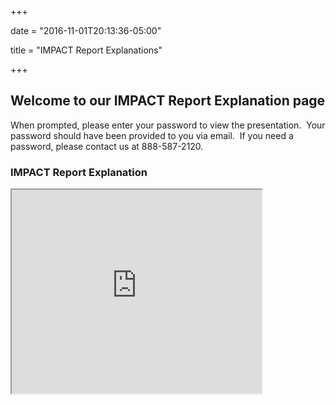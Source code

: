 +++

date = "2016-11-01T20:13:36-05:00"

title = "IMPACT Report Explanations"

+++

## Welcome to our IMPACT Report Explanation page

When prompted, please enter your password to view the presentation.&nbsp; Your password should have been provided to you via email.&nbsp; If you need a password, please contact us at 888-587-2120.

### IMPACT Report Explanation

<iframe src="http://app.sliderocket.com/app/fullplayer.aspx?id=49c3fb34-f8a2-4eb8-9752-bbf9c6dbe45e" width="400" height="326" frameborder="1" scrolling="no"></iframe>
